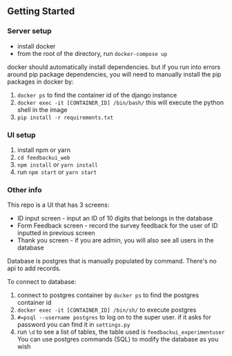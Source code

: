 ## Getting Started

### Server setup
- install docker
- from the root of the directory, run `docker-compose up`


docker should automatically install dependencies. but if you run into errors around pip package dependencies, you will need to manually install the pip packages in docker by:
1. `docker ps` to find the container id of the django instance
2. `docker exec -it [CONTAINER_ID] /bin/bash/` this will execute the python shell in the image
3. `pip install -r requirements.txt`

### UI setup
1. install npm or yarn
2. `cd feedbackui_web`
3. `npm install` or `yarn install`
4. run `npm start` or `yarn start`

### Other info
This repo is a UI that has 3 screens:
- ID input screen - input an ID of 10 digits that belongs in the database
- Form Feedback screen - record the survey feedback for the user of ID inputted in previous screen
- Thank you screen - if you are admin, you will also see all users in the database

Database is postgres that is manually populated by command. There's no api to add records. 

To connect to database:
1. connect to postgres container by `docker ps` to find the postgres container id
2. `docker exec -it [CONTAINER_ID] /bin/sh/` to execute postgres
3. `#=psql --username postgres` to log on to the super user. if it asks for password you can find it in `settings.py`
4. run `\d` to see a list of tables, the table used is `feedbackui_experimentuser`
You can use postgres commands (SQL) to modify the database as you wish


